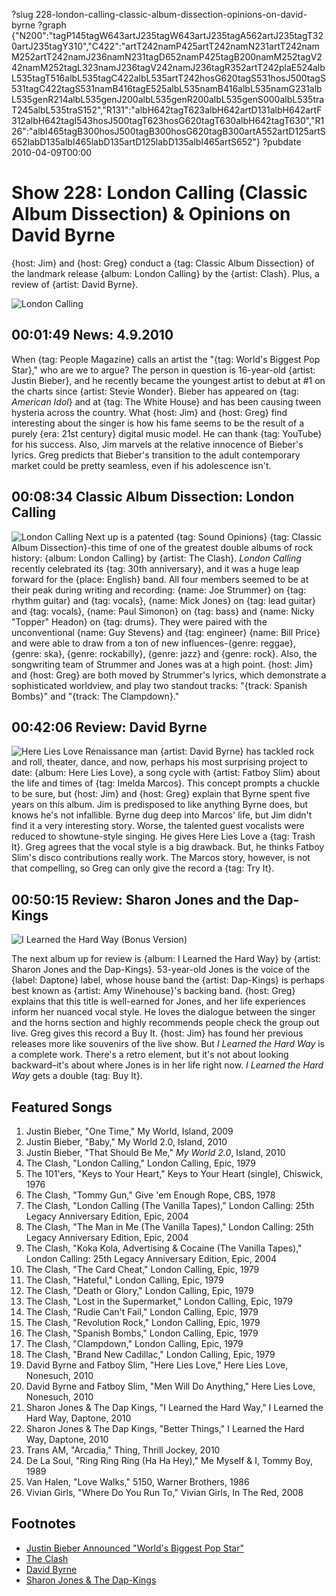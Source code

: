 ?slug 228-london-calling-classic-album-dissection-opinions-on-david-byrne
?graph {"N200":"tagP145tagW643artJ235tagW643artJ235tagA562artJ235tagT320artJ235tagY310","C422":"artT242namP425artT242namN231artT242namM252artT242namJ236namN231tagD652namP425tagB200namM252tagV242namM252tagL323namJ236tagV242namJ236tagR352artT242plaE524albL535tagT516albL535tagC422albL535artT242hosG620tagS531hosJ500tagS531tagC422tagS531namB416tagE525albL535namB416albL535namG231albL535genR214albL535genJ200albL535genR200albL535genS000albL535traT245albL535traS152","R131":"albH642tagT623albH642artD131albH642artF312albH642tagI543hosJ500tagT623hosG620tagT630albH642tagT630","R126":"albI465tagB300hosJ500tagB300hosG620tagB300artA552artD125artS652labD135albI465labD135artD125labD135albI465artS652"}
?pubdate 2010-04-09T00:00

# Show 228: London Calling (Classic Album Dissection) & Opinions on David Byrne
{host: Jim} and {host: Greg} conduct a {tag: Classic Album Dissection} of the landmark release {album: London Calling} by the {artist: Clash}. Plus, a review of {artist: David Byrne}.

![London Calling](http://static.soundopinions.org/images/2010/londoncalling.jpg)


## 00:01:49 News: 4.9.2010
When {tag: People Magazine} calls an artist the "{tag: World's Biggest Pop Star}," who are we to argue? The person in question is 16-year-old {artist: Justin Bieber}, and he recently became the youngest artist to debut at #1 on the charts since {artist: Stevie Wonder}. Bieber has appeared on {tag: *American Idol*} and at {tag: The White House} and has been causing tween hysteria across the country. What {host: Jim} and {host: Greg} find interesting about the singer is how his fame seems to be the result of a purely {era: 21st century} digital music model. He can thank {tag: YouTube} for his success. Also, Jim marvels at the relative innocence of Bieber's lyrics. Greg predicts that Bieber's transition to the adult contemporary market could be pretty seamless, even if his adolescence isn't.

## 00:08:34 Classic Album Dissection: London Calling
![London Calling](http://is2.mzstatic.com/image/thumb/Music/v4/66/89/b8/6689b882-8e2c-260d-1c46-864d440bade1/source/600x600bb.jpg "522000/684811762")
Next up is a patented {tag: Sound Opinions} {tag: Classic Album Dissection}-this time of one of the greatest double albums of rock history: {album: London Calling} by {artist: The Clash}. *London Calling* recently celebrated its {tag: 30th anniversary}, and it was a huge leap forward for the {place: English} band. All four members seemed to be at their peak during writing and recording: {name: Joe Strummer} on {tag: rhythm guitar} and {tag: vocals}, {name: Mick Jones} on {tag: lead guitar} and {tag: vocals}, {name: Paul Simonon} on {tag: bass} and {name: Nicky "Topper" Headon} on {tag: drums}. They were paired with the unconventional {name: Guy Stevens} and {tag: engineer} {name: Bill Price} and were able to draw from a ton of new influences-{genre: reggae}, {genre: ska}, {genre: rockabilly}, {genre: jazz} and {genre: rock}. Also, the songwriting team of Strummer and Jones was at a high point. {host: Jim} and {host: Greg} are both moved by Strummer's lyrics, which demonstrate a sophisticated worldview, and play two standout tracks: "{track: Spanish Bombs}" and "{track: The Clampdown}."

## 00:42:06 Review: David Byrne
![Here Lies Love](http://is1.mzstatic.com/image/thumb/Music/v4/54/bb/43/54bb43b4-8da7-0016-9d45-4d6d368ad38f/source/600x600bb.jpg "47192943/363521288")
Renaissance man {artist: David Byrne} has tackled rock and roll, theater, dance, and now, perhaps his most surprising project to date: {album: Here Lies Love}, a song cycle with {artist: Fatboy Slim} about the life and times of {tag: Imelda Marcos}. This concept prompts a chuckle to be sure, but {host: Jim} and {host: Greg} explain that Byrne spent five years on this album. Jim is predisposed to like anything Byrne does, but knows he's not infallible. Byrne dug deep into Marcos' life, but Jim didn't find it a very interesting story. Worse, the talented guest vocalists were reduced to showtune-style singing. He gives Here Lies Love a {tag: Trash It}. Greg agrees that the vocal style is a big drawback. But, he thinks Fatboy Slim's disco contributions really work. The Marcos story, however, is not that compelling, so Greg can only give the record a {tag: Try It}.

## 00:50:15 Review: Sharon Jones and the Dap-Kings
![I Learned the Hard Way (Bonus Version)](http://is1.mzstatic.com/image/thumb/Music7/v4/d6/a5/7d/d6a57de1-f110-4904-8c73-e4c51d0dc033/dj.wdivgyba.jpg/600x600bb-85.jpg "45392916/359971345")

The next album up for review is {album: I Learned the Hard Way} by {artist: Sharon Jones and the Dap-Kings}. 53-year-old Jones is the voice of the {label: Daptone} label, whose house band the {artist: Dap-Kings} is perhaps best known as {artist: Amy Winehouse}'s backing band. {host: Greg} explains that this title is well-earned for Jones, and her life experiences inform her nuanced vocal style. He loves the dialogue between the singer and the horns section and highly recommends people check the group out live. Greg gives this record a Buy It. {host: Jim} has found her previous releases more like souvenirs of the live show. But *I Learned the Hard Way* is a complete work. There's a retro element, but it's not about looking backward–it's about where Jones is in her life right now. *I Learned the Hard Way* gets a double {tag: Buy It}.


## Featured Songs
1. Justin Bieber, "One Time," My World, Island, 2009
2. Justin Bieber, "Baby," My World 2.0, Island, 2010
3. Justin Bieber, "That Should Be Me," *My World 2.0*, Island, 2010
4. The Clash, "London Calling," London Calling, Epic, 1979
5. The 101'ers, "Keys to Your Heart," Keys to Your Heart (single), Chiswick, 1976
6. The Clash, "Tommy Gun," Give 'em Enough Rope, CBS, 1978
7. The Clash, "London Calling (The Vanilla Tapes)," London Calling: 25th Legacy Anniversary Edition, Epic, 2004
8. The Clash, "The Man in Me (The Vanilla Tapes)," London Calling: 25th Legacy Anniversary Edition, Epic, 2004
9. The Clash, "Koka Kola, Advertising & Cocaine (The Vanilla Tapes)," London Calling: 25th Legacy Anniversary Edition, Epic, 2004
10. The Clash, "The Card Cheat," London Calling, Epic, 1979
11. The Clash, "Hateful," London Calling, Epic, 1979
12. The Clash, "Death or Glory," London Calling, Epic, 1979
13. The Clash, "Lost in the Supermarket," London Calling, Epic, 1979
14. The Clash, "Rudie Can't Fail," London Calling, Epic, 1979
15. The Clash, "Revolution Rock," London Calling, Epic, 1979
16. The Clash, "Spanish Bombs," London Calling, Epic, 1979
17. The Clash, "Clampdown," London Calling, Epic, 1979
18. The Clash, "Brand New Cadillac," London Calling, Epic, 1979
19. David Byrne and Fatboy Slim, "Here Lies Love," Here Lies Love, Nonesuch, 2010
20. David Byrne and Fatboy Slim, "Men Will Do Anything," Here Lies Love, Nonesuch, 2010
21. Sharon Jones & The Dap Kings, "I Learned the Hard Way," I Learned the Hard Way, Daptone, 2010
22. Sharon Jones & The Dap Kings, "Better Things," I Learned the Hard Way, Daptone, 2010
23. Trans AM, "Arcadia," Thing, Thrill Jockey, 2010
24. De La Soul, "Ring Ring Ring (Ha Ha Hey)," Me Myself & I, Tommy Boy, 1989
5. Van Halen, "Love Walks," 5150, Warner Brothers, 1986
6. Vivian Girls, "Where Do You Run To," Vivian Girls, In The Red, 2008

## Footnotes
- [Justin Bieber Announced "World's Biggest Pop Star"](http://www.examiner.com/article/people-magazine-names-justin-bieber-world-s-biggest-pop-star)
- [The Clash](http://www.theclash.com/gb/home/)
- [David Byrne](http://davidbyrne.com/)
- [Sharon Jones & The Dap-Kings](http://sharonjonesandthedapkings.com/)
